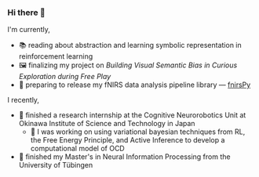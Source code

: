 ### Hi there 👋

<!--
**pulkitgoyal56/pulkitgoyal56** is a ✨ _special_ ✨ repository because its `README.md` (this file) appears on your GitHub profile.

Here are some ideas to get you started:

- 🔭 I’m currently working on ...
- 🌱 I’m currently learning ...
- 👯 I’m looking to collaborate on ...
- 🤔 I’m looking for help with ...
- 💬 Ask me about ...
- 📫 How to reach me: ...
- 😄 Pronouns: ...
- ⚡ Fun fact: ...
-->

I'm currently,
- 📚 reading about abstraction and learning symbolic representation in reinforcement learning
- 🖼️ finalizing my project on *Building Visual Semantic Bias in Curious Exploration during Free Play*
- 🚀 preparing to release my fNIRS data analysis pipeline library — [fnirsPy](https://github.com/pulkitgoyal56/)

I recently,  
- 🏯 finished a research internship at the Cognitive Neurorobotics Unit at Okinawa Institute of Science and Technology in Japan
  - 🧠 I was working on using variational bayesian techniques from RL, the Free Energy Principle, and Active Inference to develop a computational model of OCD
- 📖 finished my Master's in Neural Information Processing from the University of Tübingen

<!-- DONE -->
